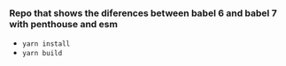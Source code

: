 ### Repo that shows the diferences between babel 6 and babel 7 with penthouse and esm

- `yarn install`
- `yarn build`